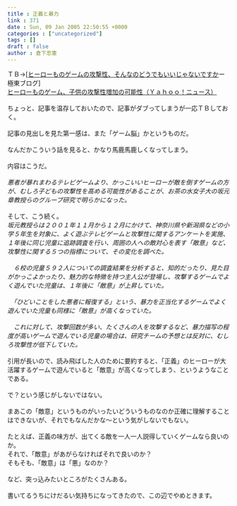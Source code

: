 ```yaml
---
title : 正義と暴力
link : 371
date : Sun, 09 Jan 2005 22:50:55 +0000
categories : ["uncategorized"]
tags : []
draft : false
author : 倉下忠憲
---
```


ＴＢ→[<A HREF="http://finalvent.cocolog-nifty.com/fareastblog/2005/01/post_6.html" TARGET="_blank">ヒーローものゲームの攻撃性、そんなのどうでもいいじゃないですか</A>ー極東ブログ]<BR><A HREF="http://headlines.yahoo.co.jp/hl?a=20050107-00000101-yom-soci" TARGET="_blank">ヒーローものゲーム、子供の攻撃性増加の可能性（Ｙａｈｏｏ！ニュース）</A><BR><BR>ちょっと、記事を温存しておいたので、記事がダブってしまうが一応ＴＢしておく。<BR><BR>記事の見出しを見た第一感は、また「ゲーム脳」かというものだ。<BR><BR>なんだかこういう話を見ると、かなり馬鹿馬鹿しくなってしまう。<BR><BR>内容はこうだ。<BR><BR><I>悪者が暴れまわるテレビゲームより、かっこいいヒーローが敵を倒すゲームの方が、むしろ子どもの攻撃性を高める可能性があることが、お茶の水女子大の坂元章教授らのグループ研究で明らかになった。</I><BR><BR>そして、こう続く。<BR><I>坂元教授らは２００１年１１月から１２月にかけて、神奈川県や新潟県などの小学５年生を対象に、よく遊ぶテレビゲームと攻撃性に関するアンケートを実施、１年後に同じ児童に追跡調査を行い、周囲の人への敵対心を表す「敵意」など、攻撃性に関する５つの指標について、その変化を調べた。<BR><BR>　６校の児童５９２人についての調査結果を分析すると、知的だったり、見た目がかっこよかったり、魅力的な特徴を持つ主人公が登場し、攻撃するゲームでよく遊んでいた児童は、１年後に「敵意」が上昇していた。<BR><BR>　「ひどいことをした悪者に報復する」という、暴力を正当化するゲームでよく遊んでいた児童も同様に「敵意」が高くなっていた。<BR><BR>　これに対して、攻撃回数が多い、たくさんの人を攻撃するなど、暴力描写の程度が高いゲームで遊んでいる児童の場合は、研究チームの予想とは反対に、むしろ攻撃性が低下していた。</I><BR><BR>引用が長いので、読み飛ばした人のために要約すると、「正義」のヒーローが大活躍するゲームで遊んでいると「敵意」が高くなってしまう、というようなことである。<BR><BR>で？という感じがしないではない。<BR><BR>まあこの「敵意」というものがいったいどういうものなのか正確に理解することはできないが、それでもなんだかな～という気がしないでもない。<BR><BR>たとえば、正義の味方が、出てくる敵を一人一人説得していくゲームなら良いのか。<BR>それで、「敵意」があがらなければそれで良いのか？<BR>そもそも、「敵意」は「悪」なのか？<BR><BR>など、突っ込みたいところがたくさんある。<BR><BR>書いてるうちにけだるい気持ちになってきたので、この辺でやめときます。<br><br>
